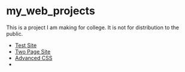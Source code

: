 # my_web_projects

This is a project I am making for college. It is not for distribution to the public.

<ul>
<li><a href="test/test.html" target="_blank">Test Site</li>
<li><a href="html5/index.html" target="_blank">Two Page Site</li>
<li><a href="adv-css/index.html" target="_blank">Advanced CSS</li>
<li><a href="responsive-site/index.html" target="_blank"></li>
</ul>
